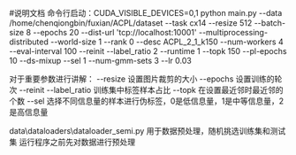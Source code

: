 #说明文档
命令行启动：CUDA_VISIBLE_DEVICES=0,1 python main.py --data /home/chenqiongbin/fuxian/ACPL/dataset --task cx14 --resize 512 --batch-size 8 --epochs 20  --dist-url 'tcp://localhost:10001' --multiprocessing-distributed --world-size 1 --rank 0  --desc ACPL_2_1_k150 --num-workers 4 --eval-interval 100 --reinit --label_ratio 2 --runtime 1 --topk 150 --pl-epochs 10  --ds-mixup --sel 1 --num-gmm-sets 3 --lr 0.03

对于重要参数进行讲解：
--resize 设置图片裁剪的大小
--epochs 设置训练的轮次
--reinit --label_ratio 训练集中标签样本占比
--topk   在设置最近邻时最近邻的个数
--sel    选择不同信息量的样本进行伪标签，0是低信息量，1是中等信息量，2是高信息量

data\dataloaders\dataloader_semi.py 用于数据预处理，随机挑选训练集和测试集
运行程序之前先对数据进行预处理

